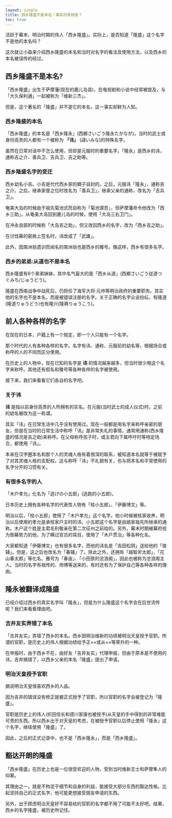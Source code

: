 ```yaml
---
layout: single
title: 西乡隆盛不是本名！事实的真相是？
toc: true
---
```


活跃于幕末、明治时期的伟人「西乡隆盛」。实际上，是否知道「隆盛」这个名字不是他的本名吗？

这次就让小森来介绍西乡隆盛的本名和当时对名字的看法及使用方法，以及西乡的本名被误传的经过。

## 西乡隆盛不是本名?

「西乡隆盛」出生于萨摩藩(现在的鹿儿岛县)，在电视剧和小说中经常被提及，与「大久保利通」一起被称为「维新三杰」。

但是，这个著名的「隆盛」并不是它的本名，这一事实却鲜为人知。

### 西乡隆盛的本名

「西乡隆盛」的本名是「西乡隆永」(西郷さいごう隆永たかなが)。当时的武士或身份高贵的人都有一个被称为 **「讳」** (諱いみな)的特殊名字。

虽然在日常对话中不怎么使用，但却是元服时的重要名字。「隆永」是西乡的讳，通称吉之介、善兵卫、吉兵卫、吉之助等。

### 西乡隆盛名字的变迁

西乡幼名小吉。小吉是代代西乡家的嫡子自封的。之后，元服讳「隆永」，通称吉之介。之后，继承家督之位时改名为「善兵卫」，继承父亲的通称，改名为「吉兵卫」。

奄美大岛的时候由于祖先菊池式而自称为「菊池源吾」，但萨摩藩命令他改为「西乡三助」。从奄美大岛回到鹿儿岛的时候，使用「大岛三右卫门」。

在冲永良部的时候称「大岛吉之助」，但又改回西乡的名字，改为「西乡吉之助」。

在讨伐幕的密赦上签名时，讳改成了「武雄」。

此外，因南洲翁遗训而闻名的南洲翁也是西乡的雅号。像这样，西乡有很多名字。

### 西乡的弟弟:从道也不是本名

西乡隆盛有6个弟弟妹妹，其中名气最大的是「西乡从道」(西郷さいごう従道つぐみち/じゅうどう)。

隆盛在西南战争中战死后，仍担任了海军大将·元帅等明治政府的重要职务。其实他的名字也不是本名，而是被错误注册的名字。关于正确的名字众说纷纭，有隆道(隆道りゅうどう)也有隆兴(隆興りゅうこう)。

## 前人各种各样的名字

在现在的日本，户籍上有一个规定，即一个人只能有一个名字。

那个时代的人有各种各样的名字。名字有讳、通称、元服前的幼名等，根据场合或称呼的人的不同而区分使用。

在历史上的人物中，现在已知的名字是 **讳** 的情况越来越多，但当时很少用这个名字来称呼。其他还有假名和雅号等各种各样的名字被使用。

接下来，我们来看看它们各自的名字吧。

### 关于讳

 **讳** 是指以前身份高贵的人所拥有的实名。在元服(当时武士的成人仪式)时，之前的幼名被改为这一称谓。

其实「讳」在日常生活中几乎没有使用过。现在一般都是用名字来称呼亲密的朋友，但是在当时的日常生活中称呼「讳」是非常失礼的事情，通常用通称(西乡隆盛的情况是吉之助)来称呼。在父母称呼孩子时，或主君向下属呼吁时等特定场合，都使用「讳」。

本来在汉字圈本名和那个人的灵魂人格有着很深的联系，被知道本名就等于被赋予了对其灵魂人格的支配权。这与称呼「讳」不礼貌有关，也与把本名和平常使用的名字分开的习惯有关。

### 有很多名字的人

「木户孝允」化名为「逃げの小五郎」(逃跑的小五郎)。

日本历史上拥有各种名字的代表性人物有「桂小五郎」、「伊藤博文」等。

明治以后，「桂小五郎」使用了「木户孝允」这个名字。他小时候被桂家收养，明治以后使用的孝允是承桂家户主时的讳，小五郎这个名字是由娘家祖先所继承的通称。木户这个姓是主君毛利敬亲在第二次征州之前给的。另外，幕末时期被幕府视为倒幕势力的他，为了瞒过官员的耳目，使用了「木户贯治」等各种化名。

大家都知道「伊藤博文」也有很多名字，而他的讳名是「吉田松阴」送给他的「俊辅」。但是，这之后也改名为「春辅」了。除此之外，还拥有「越智斧太郎」、「花山春太郎」等化名、雅号为「春亩」、「小田原的沧浪阁」，因此也被称为沧浪阁主人。当时的名字有祖传的、师傅等送来的，有时还有为了保护自己等各种各样的理由。

## 隆永被翻译成隆盛

已经介绍过西乡的真实名字叫「隆永」，但是为什么隆盛这个名字会在后世流传呢？我们来看看理由吧。

### 吉井友实弄错了本名

「吉井友实」弄错了西乡的本名。西乡因明治维新的功绩被明治天皇授予官职。所谓的官职，是历史上的伟人根据功绩给予正××或从××等荣升的一种。

在申报时，由于西乡不在，由好友「吉井友实」代理申报，但由于原本是不使用的讳，吉井搞错了，以西乡父亲的本名「隆盛」提出了申请。

### 明治天皇授予官职

据说明治天皇很喜欢西乡的人品。

因为吉井的错误没有修正就被正式授予了官职，所以官职的名字会被登记为「隆盛」。

官职是历史上的伟人(织田信长和德川家康也被授予)从天皇的手中得到的非常难能可贵的东西。所以西乡出于对天皇的考虑，在被授予官职以后停止使用「隆永」这个名字，继续使用「隆盛」了。

因此，之后的正式记录中，也不是「西乡隆永」，而是「西乡隆盛」。

## 豁达开朗的隆盛

「西乡隆盛」在历史上也是一位很受欢迎的人物，受到当时维新志士和萨摩隼人的仰慕。

其理由之一，就是不拘泥于细节和自身的利益，能接受大部分东西的豁达性格。比起坚持自己的正式名字，他可能更想接受朋友申请的东西。

另外，出于顾虑明治天皇好不容易给的官职的名字都不用了可能不太好吧。结果，西乡的名字隆盛，被历史所记住。

  

